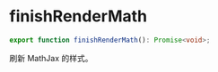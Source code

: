 <!--
 * @Author: luhaifeng666 youzui@hotmail.com
 * @Date: 2022-08-23 11:37:51
 * @LastEditors: luhaifeng666
 * @LastEditTime: 2022-12-02 10:03:13
 * @Description: 
-->
# finishRenderMath

```ts
export function finishRenderMath(): Promise<void>;
```

刷新 MathJax 的样式。
